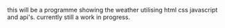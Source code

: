 this will be a programme showing the weather utilising html css javascript and api's. currently still a work in progress.